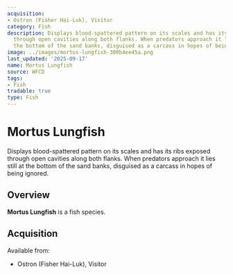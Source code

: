 ```yaml
---
acquisition:
- Ostron (Fisher Hai-Luk), Visitor
category: Fish
description: Displays blood-spattered pattern on its scales and has its ribs exposed
  through open cavities along both flanks. When predators approach it lies still at
  the bottom of the sand banks, disguised as a carcass in hopes of being ignored.
image: ../images/mortus-lungfish-300b4ee45a.png
last_updated: '2025-09-17'
name: Mortus Lungfish
source: WFCD
tags:
- Fish
tradable: true
type: Fish
---
```


# Mortus Lungfish

Displays blood-spattered pattern on its scales and has its ribs exposed through open cavities along both flanks. When predators approach it lies still at the bottom of the sand banks, disguised as a carcass in hopes of being ignored.

## Overview

**Mortus Lungfish** is a fish species.

## Acquisition

Available from:
- Ostron (Fisher Hai-Luk), Visitor

